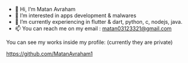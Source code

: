 - 👋 Hi, I’m Matan Avraham
- 👀 I’m interested in apps development & malwares
- 🌱 I’m currently experiencing in flutter & dart, python, c, nodejs, java.
- 📫 You can reach me on my email : matan03123321@gmail.com


You can see my works inside my profile: (currently they are private)

https://github.com/MatanAvraham1
